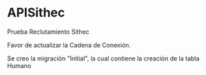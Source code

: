 # APISithec
Prueba Reclutamiento Sithec

Favor de actualizar la Cadena de Conexión.

Se creo la migración "Initial", la cual contiene la creación de la tabla Humano
